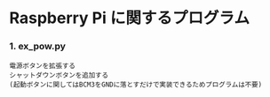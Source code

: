 # Raspberry Pi に関するプログラム
### 1. ex_pow.py  
    電源ボタンを拡張する  
    シャットダウンボタンを追加する  
    (起動ボタンに関してはBCM3をGNDに落とすだけで実装できるためプログラムは不要)
